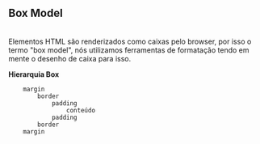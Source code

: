 ## Box Model
<br>
Elementos HTML são renderizados como caixas pelo browser, por isso o termo "box model", nós utilizamos ferramentas de formatação tendo em mente o desenho de caixa para isso.  

**Hierarquia Box**
```
    margin
        border
            padding
                conteúdo
            padding
        border
    margin
```